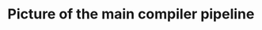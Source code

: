 # Picture of the main compiler pipeline

[](/trac/ghc/attachment/wiki/Commentary/Compiler/HscPipe/HscPipe.png)